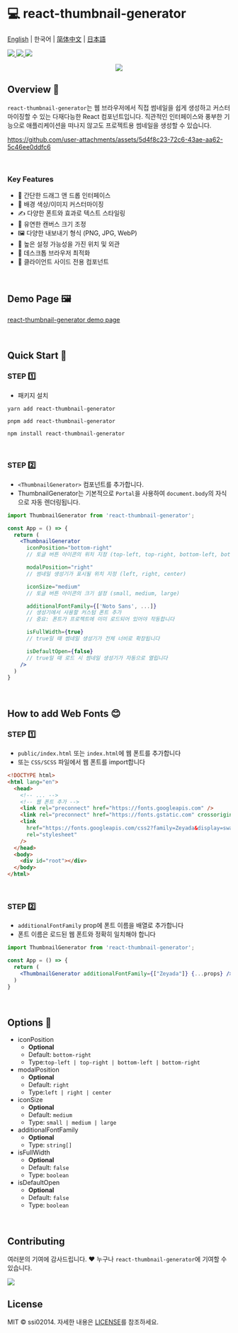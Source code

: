 # 💻 react-thumbnail-generator
[English](README.md) | 한국어 | [简体中文](README-zh_cn.md) | [日本語](README-ja_jp.md)

<a href="https://www.npmjs.com/package/react-thumbnail-generator" target="_blank">
  <img src="https://img.shields.io/npm/v/react-thumbnail-generator.svg">
</a>
<a href="https://www.npmjs.com/package/react-thumbnail-generator" target="_blank">
  <img src="https://img.shields.io/npm/dt/react-thumbnail-generator.svg">
</a>
<a href="https://bundlephobia.com/package/react-thumbnail-generator" target="_blank">
  <img src="https://img.shields.io/bundlephobia/minzip/react-thumbnail-generator/latest?style=flat-square">
</a>


<p align="center">
  <a href="https://www.npmjs.com/package/react-thumbnail-generator" target="_blank">
    <img src="https://user-images.githubusercontent.com/64779472/219855230-d6515d16-334c-432a-8d20-fa171e17c231.png" />
  </a>
</p>

## Overview 🎨
`react-thumbnail-generator`는 웹 브라우저에서 직접 썸네일을 쉽게 생성하고 커스터마이징할 수 있는 다재다능한 React 컴포넌트입니다. 직관적인 인터페이스와 풍부한 기능으로 애플리케이션을 떠나지 않고도 프로젝트용 썸네일을 생성할 수 있습니다.

https://github.com/user-attachments/assets/5d4f8c23-72c6-43ae-aa62-5c46ee0ddfc6

<br />

### Key Features
- 🎯 간단한 드래그 앤 드롭 인터페이스
- 🎨 배경 색상/이미지 커스터마이징
- ✍️ 다양한 폰트와 효과로 텍스트 스타일링
- 📏 유연한 캔버스 크기 조정
- 🖼️ 다양한 내보내기 형식 (PNG, JPG, WebP)
- 🔧 높은 설정 가능성을 가진 위치 및 외관
- 📱 데스크톱 브라우저 최적화
- 📱 클라이언트 사이드 전용 컴포넌트

<br />

## Demo Page 🖼️
[react-thumbnail-generator demo page](https://ssi02014.github.io/react-thumbnail-generator/?path=/story/components-thumbnailgenerator--default)

<br />

## Quick Start 🚀
### STEP 1️⃣
- 패키지 설치
```shell
yarn add react-thumbnail-generator
```
```shell
pnpm add react-thumbnail-generator
```

```shell
npm install react-thumbnail-generator
```

<br />

### STEP 2️⃣
- `<ThumbnailGenerator>` 컴포넌트를 추가합니다.
- ThumbnailGenerator는 기본적으로 `Portal`을 사용하여 `document.body`의 자식으로 자동 렌더링됩니다.

```jsx
import ThumbnailGenerator from 'react-thumbnail-generator';

const App = () => {
  return (
    <ThumbnailGenerator
      iconPosition="bottom-right"
      // 토글 버튼 아이콘의 위치 지정 (top-left, top-right, bottom-left, bottom-right)

      modalPosition="right"
      // 썸네일 생성기가 표시될 위치 지정 (left, right, center)

      iconSize="medium" 
      // 토글 버튼 아이콘의 크기 설정 (small, medium, large)

      additionalFontFamily={['Noto Sans', ...]}
      // 생성기에서 사용할 커스텀 폰트 추가
      // 중요: 폰트가 프로젝트에 이미 로드되어 있어야 작동합니다

      isFullWidth={true}
      // true일 때 썸네일 생성기가 전체 너비로 확장됩니다

      isDefaultOpen={false}
      // true일 때 로드 시 썸네일 생성기가 자동으로 열립니다
    />
  )
}
```

<br />

## How to add Web Fonts 😊
### STEP 1️⃣
- `public/index.html` 또는 `index.html`에 웹 폰트를 추가합니다
- 또는 `CSS/SCSS` 파일에서 웹 폰트를 import합니다

```html
<!DOCTYPE html>
<html lang="en">
  <head>
    <!-- ... -->
    <!-- 웹 폰트 추가 -->
    <link rel="preconnect" href="https://fonts.googleapis.com" />
    <link rel="preconnect" href="https://fonts.gstatic.com" crossorigin />
    <link
      href="https://fonts.googleapis.com/css2?family=Zeyada&display=swap"
      rel="stylesheet"
    />
  </head>
  <body>
    <div id="root"></div>
  </body>
</html>
```

<br />

### STEP 2️⃣
- `additionalFontFamily` prop에 폰트 이름을 배열로 추가합니다
- 폰트 이름은 로드된 웹 폰트와 정확히 일치해야 합니다

```jsx
import ThumbnailGenerator from 'react-thumbnail-generator';

const App = () => {
  return (
    <ThumbnailGenerator additionalFontFamily={["Zeyada"]} {...props} />
  )
}
```

<br />

## Options 📄
- iconPosition
  - **Optional**
  - Default: `bottom-right`
  - Type:`top-left | top-right | bottom-left | bottom-right`
- modalPosition
  - **Optional**
  - Default: `right`
  - Type:`left | right | center`
- iconSize
  - **Optional**
  - Default: `medium`
  - Type: `small | medium | large`
- additionalFontFamily
  - **Optional**
  - Type: `string[]`
- isFullWidth
  - **Optional**
  - Default: `false`
  - Type: `boolean`
- isDefaultOpen
  - **Optional**
  - Default: `false`
  - Type: `boolean`

<br />

## Contributing

여러분의 기여에 감사드립니다. ❤️ 누구나 `react-thumbnail-generator`에 기여할 수 있습니다.

<a href="https://github.com/ssi02014/react-thumbnail-generator/graphs/contributors">
  <img src="https://contrib.rocks/image?repo=ssi02014/react-thumbnail-generator">
</a>

<br />

## License
MIT © ssi02014. 자세한 내용은 [LICENSE](./LICENSE)를 참조하세요.
